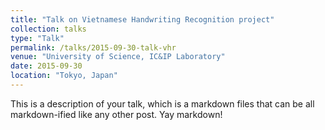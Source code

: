 ```yaml
---
title: "Talk on Vietnamese Handwriting Recognition project"
collection: talks
type: "Talk"
permalink: /talks/2015-09-30-talk-vhr
venue: "University of Science, IC&IP Laboratory"
date: 2015-09-30
location: "Tokyo, Japan"
---
```


This is a description of your talk, which is a markdown files that can be all markdown-ified like any other post. Yay markdown!
